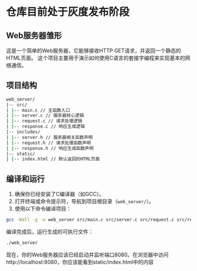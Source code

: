 # 仓库目前处于灰度发布阶段




## Web服务器雏形

这是一个简单的Web服务器，它能够接收HTTP GET请求，并返回一个静态的HTML页面。
这个项目主要用于演示如何使用C语言的套接字编程来实现基本的网络通信。

## 项目结构
```bash
web_server/
|-- src/
| |-- main.c // 主函数入口
| |-- server.c // 服务器核心逻辑
| |-- request.c // 请求处理逻辑
| |-- response.c // 响应生成逻辑
|-- includes/
| |-- server.h // 服务器相关函数声明
| |-- request.h // 请求处理函数声明
| |-- response.h // 响应生成函数声明
|-- static/
| |-- index.html // 默认返回的HTML页面
```

## 编译和运行

1. 确保你已经安装了C编译器（如GCC）。
2. 打开终端或命令提示符，导航到项目根目录（`web_server/`）。
3. 使用以下命令编译项目：

```bash
gcc -Wall -g -o web_server src/main.c src/server.c src/request.c src/response.c -Iincludes
```
编译完成后，运行生成的可执行文件：
```bash
./web_server
```
现在，你的Web服务器应该已经启动并监听端口8080。在浏览器中访问http://localhost:8080，你应该能看到static/index.html中的内容

